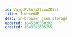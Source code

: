 ```yaml
---
id: VujgoPVSufp2tcwwZK5zl
title: IndexedDB
desc: in-browser json storage
updated: 1645286560202
created: 1643262605255
---
```



